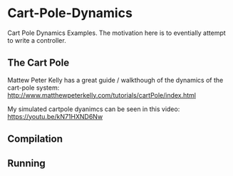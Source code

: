 # Cart-Pole-Dynamics
Cart Pole Dynamics Examples. The motivation here is to eventially attempt to write
a controller.


## The Cart Pole

Mattew Peter Kelly has a great guide / walkthough of the dynamics of the cart-pole
system: http://www.matthewpeterkelly.com/tutorials/cartPole/index.html

My simulated cartpole dyanimcs can be seen in this video: https://youtu.be/kN71HXND6Nw

## Compilation


## Running
